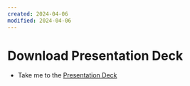 ```yaml
---
created: 2024-04-06
modified: 2024-04-06
---
```

# Download Presentation Deck

 - Take me to the [Presentation Deck](https://kodekloud.com/topic/attachments/)